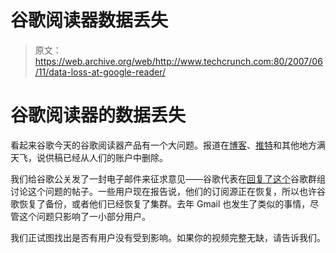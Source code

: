 # 谷歌阅读器数据丢失

> 原文：<https://web.archive.org/web/http://www.techcrunch.com:80/2007/06/11/data-loss-at-google-reader/>

# 谷歌阅读器的数据丢失

看起来谷歌今天的谷歌阅读器产品有一个大问题。报道在[博客](https://web.archive.org/web/20220818175540/http://www.tinyscreenfuls.com/2007/06/my-google-reader-subscriptions-disappeared/)、[推特](https://web.archive.org/web/20220818175540/http://twitter.com/ravenzachary/statuses/100459412)和其他地方满天飞，说供稿已经从人们的账户中删除。

我们给谷歌公关发了一封电子邮件来征求意见——谷歌代表在[回复了这个](https://web.archive.org/web/20220818175540/http://groups.google.com/group/Google-Labs-Reader/browse_thread/thread/4fc3506602be4b69)谷歌群组讨论这个问题的帖子。一些用户现在报告说，他们的订阅源正在恢复，所以也许谷歌恢复了备份，或者他们已经恢复了集群。去年 Gmail 也发生了类似的事情，尽管这个问题只影响了一小部分用户。

我们正试图找出是否有用户没有受到影响。如果你的视频完整无缺，请告诉我们。